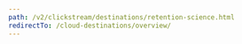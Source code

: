```yaml
---
path: /v2/clickstream/destinations/retention-science.html
redirectTo: /cloud-destinations/overview/
---
```


